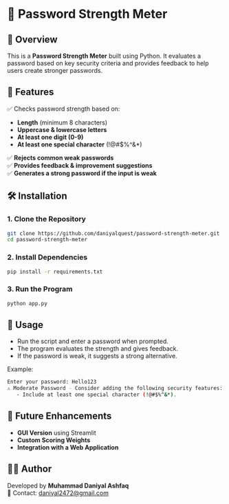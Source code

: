 # 🔐 Password Strength Meter

## 📌 Overview
This is a **Password Strength Meter** built using Python. It evaluates a password based on key security criteria and provides feedback to help users create stronger passwords.

## 🚀 Features
✅ Checks password strength based on:
- **Length** (minimum 8 characters)
- **Uppercase & lowercase letters**
- **At least one digit (0-9)**
- **At least one special character** (!@#$%^&*)

✅ **Rejects common weak passwords**  
✅ **Provides feedback & improvement suggestions**  
✅ **Generates a strong password if the input is weak**  

## 🛠️ Installation
### **1. Clone the Repository**
```bash
git clone https://github.com/daniyalquest/password-strength-meter.git
cd password-strength-meter
```

### **2. Install Dependencies**
```bash
pip install -r requirements.txt
```

### **3. Run the Program**
```bash
python app.py
```

## 📜 Usage
- Run the script and enter a password when prompted.
- The program evaluates the strength and gives feedback.
- If the password is weak, it suggests a strong alternative.

Example:
```bash
Enter your password: Hello123
⚠️ Moderate Password - Consider adding the following security features:
   - Include at least one special character (!@#$%^&*).
```

## 🔧 Future Enhancements
- **GUI Version** using Streamlit  
- **Custom Scoring Weights**  
- **Integration with a Web Application**  

## 👨‍💻 Author
Developed by **Muhammad Daniyal Ashfaq**  
📧 Contact: [daniyal2472@gmail.com](mailto:daniyal2472@gmail.com)